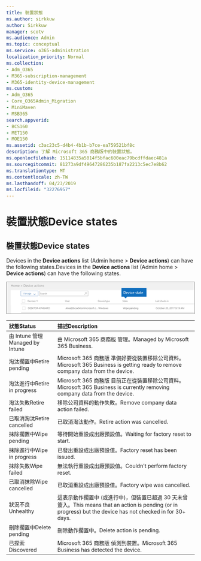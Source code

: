 ```yaml
---
title: 裝置狀態
ms.author: sirkkuw
author: Sirkkuw
manager: scotv
ms.audience: Admin
ms.topic: conceptual
ms.service: o365-administration
localization_priority: Normal
ms.collection:
- Adm_O365
- M365-subscription-management
- M365-identity-device-management
ms.custom:
- Adm_O365
- Core_O365Admin_Migration
- MiniMaven
- MSB365
search.appverid:
- BCS160
- MET150
- MOE150
ms.assetid: c3ac23c5-d4b4-4b1b-b7ce-ea759521bf8c
description: 了解 Microsoft 365 商務版中的裝置狀態。
ms.openlocfilehash: 15114835a5014f5bfac600eac79bcdffdaec481a
ms.sourcegitcommit: 81273a9df49647286235b187fa2213c5ec7e8b62
ms.translationtype: MT
ms.contentlocale: zh-TW
ms.lasthandoff: 04/23/2019
ms.locfileid: "32276957"
---
```

# <a name="device-states"></a><span data-ttu-id="a6ce2-103">裝置狀態</span><span class="sxs-lookup"><span data-stu-id="a6ce2-103">Device states</span></span>

## <a name="device-states"></a><span data-ttu-id="a6ce2-104">裝置狀態</span><span class="sxs-lookup"><span data-stu-id="a6ce2-104">Device states</span></span>

<span data-ttu-id="a6ce2-105">Devices in the **Device actions** list (Admin home \> **Device actions**) can have the following states.</span><span class="sxs-lookup"><span data-stu-id="a6ce2-105">Devices in the **Device actions** list (Admin home \> **Device actions**) can have the following states.</span></span>
  
![In the Device actions list, you can see the Devices states.](media/a621c47e-45d9-4e1a-beb9-c03254d40c1d.png)
  
|<span data-ttu-id="a6ce2-107">**狀態**</span><span class="sxs-lookup"><span data-stu-id="a6ce2-107">**Status**</span></span>|<span data-ttu-id="a6ce2-108">**描述**</span><span class="sxs-lookup"><span data-stu-id="a6ce2-108">**Description**</span></span>|
|:-----|:-----|
|<span data-ttu-id="a6ce2-109">由 Intune 管理</span><span class="sxs-lookup"><span data-stu-id="a6ce2-109">Managed by Intune</span></span>  <br/> |<span data-ttu-id="a6ce2-110">由 Microsoft 365 商務版 管理。</span><span class="sxs-lookup"><span data-stu-id="a6ce2-110">Managed by Microsoft 365 Business.</span></span>  <br/> |
|<span data-ttu-id="a6ce2-111">淘汰擱置中</span><span class="sxs-lookup"><span data-stu-id="a6ce2-111">Retire pending</span></span>  <br/> |<span data-ttu-id="a6ce2-112">Microsoft 365 商務版 準備好要從裝置移除公司資料。</span><span class="sxs-lookup"><span data-stu-id="a6ce2-112">Microsoft 365 Business is getting ready to remove company data from the device.</span></span>  <br/> |
|<span data-ttu-id="a6ce2-113">淘汰進行中</span><span class="sxs-lookup"><span data-stu-id="a6ce2-113">Retire in progress</span></span>  <br/> |<span data-ttu-id="a6ce2-114">Microsoft 365 商務版 目前正在從裝置移除公司資料。</span><span class="sxs-lookup"><span data-stu-id="a6ce2-114">Microsoft 365 Business is currently removing company data from the device.</span></span>  <br/> |
|<span data-ttu-id="a6ce2-115">淘汰失敗</span><span class="sxs-lookup"><span data-stu-id="a6ce2-115">Retire failed</span></span>  <br/> | <span data-ttu-id="a6ce2-116">移除公司資料的動作失敗。</span><span class="sxs-lookup"><span data-stu-id="a6ce2-116">Remove company data action failed.</span></span>  <br/> |
|<span data-ttu-id="a6ce2-117">已取消淘汰</span><span class="sxs-lookup"><span data-stu-id="a6ce2-117">Retire cancelled</span></span>  <br/> |<span data-ttu-id="a6ce2-118">已取消淘汰動作。</span><span class="sxs-lookup"><span data-stu-id="a6ce2-118">Retire action was cancelled.</span></span>  <br/> |
|<span data-ttu-id="a6ce2-119">抹除擱置中</span><span class="sxs-lookup"><span data-stu-id="a6ce2-119">Wipe pending</span></span>  <br/> |<span data-ttu-id="a6ce2-120">等待開始重設成出廠預設值。</span><span class="sxs-lookup"><span data-stu-id="a6ce2-120">Waiting for factory reset to start.</span></span>  <br/> |
|<span data-ttu-id="a6ce2-121">抹除進行中</span><span class="sxs-lookup"><span data-stu-id="a6ce2-121">Wipe in progress</span></span>  <br/> |<span data-ttu-id="a6ce2-122">已發出重設成出廠預設值。</span><span class="sxs-lookup"><span data-stu-id="a6ce2-122">Factory reset has been issued.</span></span>  <br/> |
|<span data-ttu-id="a6ce2-123">抹除失敗</span><span class="sxs-lookup"><span data-stu-id="a6ce2-123">Wipe failed</span></span>  <br/> |<span data-ttu-id="a6ce2-124">無法執行重設成出廠預設值。</span><span class="sxs-lookup"><span data-stu-id="a6ce2-124">Couldn't perform factory reset.</span></span>  <br/> |
|<span data-ttu-id="a6ce2-125">已取消抹除</span><span class="sxs-lookup"><span data-stu-id="a6ce2-125">Wipe cancelled</span></span>  <br/> |<span data-ttu-id="a6ce2-126">已取消重設成出廠預設值。</span><span class="sxs-lookup"><span data-stu-id="a6ce2-126">Factory wipe was cancelled.</span></span>  <br/> |
|<span data-ttu-id="a6ce2-127">狀況不良</span><span class="sxs-lookup"><span data-stu-id="a6ce2-127">Unhealthy</span></span>  <br/> |<span data-ttu-id="a6ce2-128">這表示動作擱置中 (或進行中)，但裝置已超過 30 天未曾簽入。</span><span class="sxs-lookup"><span data-stu-id="a6ce2-128">This means that an action is pending (or in progress) but the device has not checked in for 30+ days.</span></span>  <br/> |
|<span data-ttu-id="a6ce2-129">刪除擱置中</span><span class="sxs-lookup"><span data-stu-id="a6ce2-129">Delete pending</span></span>  <br/> |<span data-ttu-id="a6ce2-130">刪除動作擱置中。</span><span class="sxs-lookup"><span data-stu-id="a6ce2-130">Delete action is pending.</span></span>  <br/> |
|<span data-ttu-id="a6ce2-131">已探索</span><span class="sxs-lookup"><span data-stu-id="a6ce2-131">Discovered</span></span>  <br/> |<span data-ttu-id="a6ce2-132">Microsoft 365 商務版 偵測到裝置。</span><span class="sxs-lookup"><span data-stu-id="a6ce2-132">Microsoft 365 Business has detected the device.</span></span>  <br/> |
   
